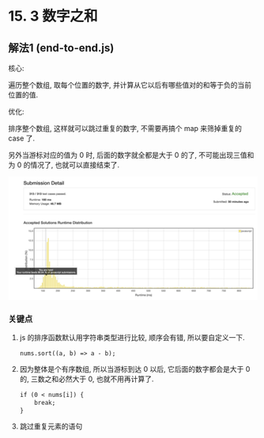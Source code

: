 # 15. 3 数字之和

## 解法1 (end-to-end.js)

核心:

遍历整个数组, 取每个位置的数字, 并计算从它以后有哪些值对的和等于负的当前位置的值.

优化:

排序整个数组, 这样就可以跳过重复的数字, 不需要再搞个 map 来筛掉重复的 case 了.

另外当游标对应的值为 0 时, 后面的数字就全都是大于 0 的了, 不可能出现三值和为 0 的情况了, 也就可以直接结束了.

![成绩](.assets/end-to-end.png)

### 关键点

1. js 的排序函数默认用字符串类型进行比较, 顺序会有错, 所以要自定义一下.

    ```
    nums.sort((a, b) => a - b);
    ```

1. 因为整体是个有序数组, 所以当游标到达 0 以后, 它后面的数字都会是大于 0 的, 三数之和必然大于 0, 也就不用再计算了.

    ```
    if (0 < nums[i]) {
        break;
    }
    ```
    
1. 跳过重复元素的语句
